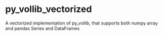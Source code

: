 # py_vollib_vectorized
A vectorized implementation of py_vollib, that supports both numpy array and pandas Series and DataFrames

